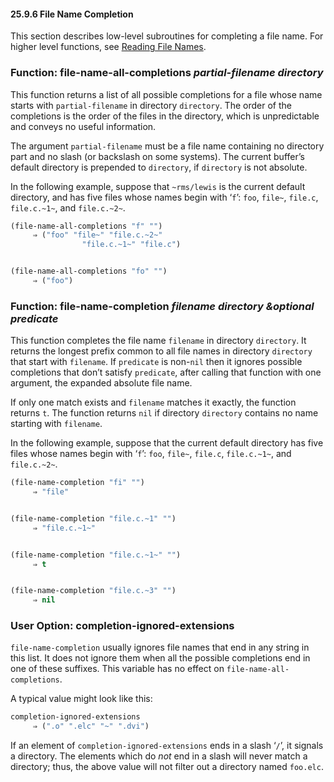 

#### 25.9.6 File Name Completion

This section describes low-level subroutines for completing a file name. For higher level functions, see [Reading File Names](Reading-File-Names.html).

### Function: **file-name-all-completions** *partial-filename directory*

This function returns a list of all possible completions for a file whose name starts with `partial-filename` in directory `directory`. The order of the completions is the order of the files in the directory, which is unpredictable and conveys no useful information.

The argument `partial-filename` must be a file name containing no directory part and no slash (or backslash on some systems). The current buffer’s default directory is prepended to `directory`, if `directory` is not absolute.

In the following example, suppose that `~rms/lewis` is the current default directory, and has five files whose names begin with ‘`f`’: `foo`, `file~`, `file.c`, `file.c.~1~`, and `file.c.~2~`.

```lisp
(file-name-all-completions "f" "")
     ⇒ ("foo" "file~" "file.c.~2~"
                "file.c.~1~" "file.c")
```

```lisp
```

```lisp
(file-name-all-completions "fo" "")
     ⇒ ("foo")
```

### Function: **file-name-completion** *filename directory \&optional predicate*

This function completes the file name `filename` in directory `directory`. It returns the longest prefix common to all file names in directory `directory` that start with `filename`. If `predicate` is non-`nil` then it ignores possible completions that don’t satisfy `predicate`, after calling that function with one argument, the expanded absolute file name.

If only one match exists and `filename` matches it exactly, the function returns `t`. The function returns `nil` if directory `directory` contains no name starting with `filename`.

In the following example, suppose that the current default directory has five files whose names begin with ‘`f`’: `foo`, `file~`, `file.c`, `file.c.~1~`, and `file.c.~2~`.

```lisp
(file-name-completion "fi" "")
     ⇒ "file"
```

```lisp
```

```lisp
(file-name-completion "file.c.~1" "")
     ⇒ "file.c.~1~"
```

```lisp
```

```lisp
(file-name-completion "file.c.~1~" "")
     ⇒ t
```

```lisp
```

```lisp
(file-name-completion "file.c.~3" "")
     ⇒ nil
```

### User Option: **completion-ignored-extensions**

`file-name-completion` usually ignores file names that end in any string in this list. It does not ignore them when all the possible completions end in one of these suffixes. This variable has no effect on `file-name-all-completions`.

A typical value might look like this:

```lisp
completion-ignored-extensions
     ⇒ (".o" ".elc" "~" ".dvi")
```

If an element of `completion-ignored-extensions` ends in a slash ‘`/`’, it signals a directory. The elements which do *not* end in a slash will never match a directory; thus, the above value will not filter out a directory named `foo.elc`.

